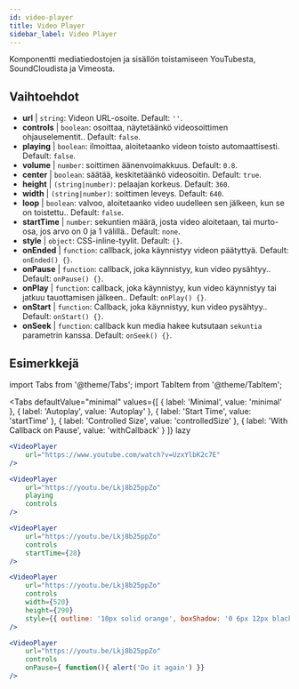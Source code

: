 ```yaml
---
id: video-player
title: Video Player
sidebar_label: Video Player
---
```


Komponentti mediatiedostojen ja sisällön toistamiseen YouTubesta, SoundCloudista ja Vimeosta.

## Vaihtoehdot

* __url__ | `string`: Videon URL-osoite. Default: `''`.
* __controls__ | `boolean`: osoittaa, näytetäänkö videosoittimen ohjauselementit.. Default: `false`.
* __playing__ | `boolean`: ilmoittaa, aloitetaanko videon toisto automaattisesti. Default: `false`.
* __volume__ | `number`: soittimen äänenvoimakkuus. Default: `0.8`.
* __center__ | `boolean`: säätää, keskitetäänkö videosoitin. Default: `true`.
* __height__ | `(string|number)`: pelaajan korkeus. Default: `360`.
* __width__ | `(string|number)`: soittimen leveys. Default: `640`.
* __loop__ | `boolean`: valvoo, aloitetaanko video uudelleen sen jälkeen, kun se on toistettu.. Default: `false`.
* __startTime__ | `number`: sekuntien määrä, josta video aloitetaan, tai murto-osa, jos arvo on 0 ja 1 välillä.. Default: `none`.
* __style__ | `object`: CSS-inline-tyylit. Default: `{}`.
* __onEnded__ | `function`: callback, joka käynnistyy videon päätyttyä. Default: `onEnded() {}`.
* __onPause__ | `function`: callback, joka käynnistyy, kun video pysähtyy.. Default: `onPause() {}`.
* __onPlay__ | `function`: callback, joka käynnistyy, kun video käynnistyy tai jatkuu tauottamisen jälkeen.. Default: `onPlay() {}`.
* __onStart__ | `function`: Callback, joka käynnistyy, kun video pysähtyy.. Default: `onStart() {}`.
* __onSeek__ | `function`: callback kun media hakee kutsutaan `sekuntia` parametrin kanssa. Default: `onSeek() {}`.


## Esimerkkejä

import Tabs from '@theme/Tabs';
import TabItem from '@theme/TabItem';

<Tabs
    defaultValue="minimal"
    values={[
        { label: 'Minimal', value: 'minimal' },
        { label: 'Autoplay', value: 'Autoplay' },
        { label: 'Start Time', value: 'startTime' },
        { label: 'Controlled Size', value: 'controlledSize' },
        { label: 'With Callback on Pause', value: 'withCallback' }
    ]}
    lazy
>
<TabItem value="minimal">

```jsx live
<VideoPlayer
    url="https://www.youtube.com/watch?v=UzxYlbK2c7E"
/>
```

</TabItem>

<TabItem value="withStyle">

```jsx live
<VideoPlayer
    url="https://youtu.be/Lkj8b25ppZo"
    playing
    controls
/>
```
</TabItem>

<TabItem value="startTime">

```jsx live
<VideoPlayer
    url="https://youtu.be/Lkj8b25ppZo"
    controls
    startTime={28}
/>
```
</TabItem>


<TabItem value="controlledSize">

```jsx live
<VideoPlayer
    url="https://youtu.be/Lkj8b25ppZo"
    controls
    width={520}
    height={290}
    style={{ outline: '10px solid orange', boxShadow: '0 6px 12px black'}}
/>
```
</TabItem>


<TabItem value="withCallback">

```jsx live
<VideoPlayer
    url="https://youtu.be/Lkj8b25ppZo"
    controls
    onPause={ function(){ alert('Do it again') }}
/>
```
</TabItem>

</Tabs>



